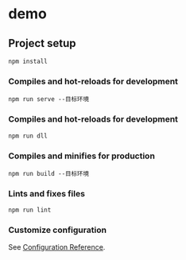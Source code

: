 # demo

## Project setup
```
npm install
```

### Compiles and hot-reloads for development
```
npm run serve --目标环境
```

### Compiles and hot-reloads for development

```
npm run dll
```

### Compiles and minifies for production

```
npm run build --目标环境
```

### Lints and fixes files
```
npm run lint
```

### Customize configuration
See [Configuration Reference](https://cli.vuejs.org/config/).
